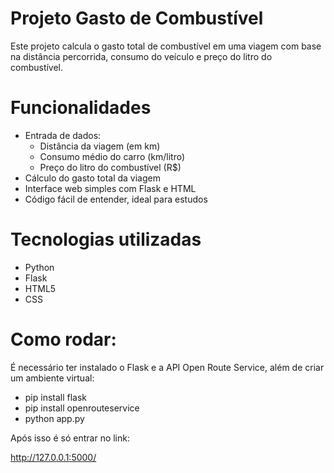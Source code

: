 # Projeto Gasto de Combustível

Este projeto calcula o gasto total de combustível em uma viagem com base na distância percorrida, consumo do veículo e preço do litro do combustível.


# Funcionalidades

- Entrada de dados:
  - Distância da viagem (em km)
  - Consumo médio do carro (km/litro)
  - Preço do litro do combustível (R$)
- Cálculo do gasto total da viagem
- Interface web simples com Flask e HTML
- Código fácil de entender, ideal para estudos

# Tecnologias utilizadas

- Python
- Flask 
- HTML5
- CSS


# Como rodar:

É necessário ter instalado o Flask e a API Open Route Service, além de criar um ambiente virtual: 

- pip install flask
- pip install openrouteservice
- python app.py

Após isso é só entrar no link:

http://127.0.0.1:5000/


